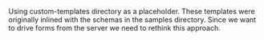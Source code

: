 Using custom-templates directory as a placeholder.
These templates were originally inlined with the schemas in the samples directory.
Since we want to drive forms from the server we need to rethink this approach.